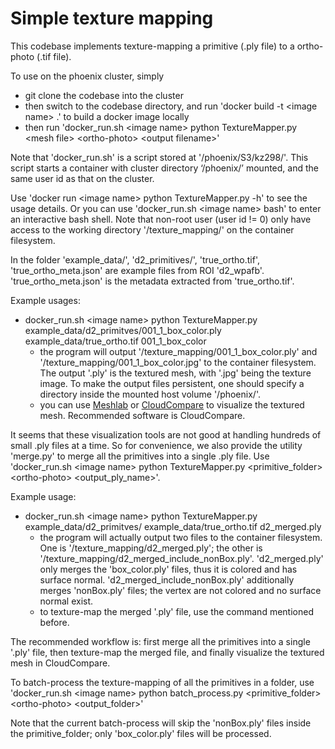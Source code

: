 # Simple texture mapping

This codebase implements texture-mapping a primitive (.ply file) to a ortho-photo (.tif file).

To use on the phoenix cluster, simply
* git clone the codebase into the cluster
* then switch to the codebase directory, and run 'docker build -t \<image name\> .' to build a docker image locally
* then run 'docker_run.sh \<image name\> python TextureMapper.py \<mesh file\> <ortho-photo\> \<output filename\>'

Note that 'docker_run.sh' is a script stored at '/phoenix/S3/kz298/'. This script starts a container with cluster directory ‘/phoenix/’ mounted, and the same user id as that on the cluster.

Use 'docker run \<image name\> python TextureMapper.py -h' to see the usage details. Or you can use 'docker_run.sh \<image name\> bash' to enter an interactive bash shell. Note that non-root user (user id != 0) only have access to the working directory '/texture_mapping/' on the container filesystem. 

In the folder 'example_data/', 'd2_primitives/', 'true_ortho.tif', 'true_ortho_meta.json' are example files from ROI 'd2_wpafb'. 'true_ortho_meta.json' is the metadata extracted from 'true_ortho.tif'.

Example usages:
* docker_run.sh \<image name\> python TextureMapper.py example_data/d2_primitves/001_1_box_color.ply example_data/true_ortho.tif 001_1_box_color
  * the program will output '/texture_mapping/001_1_box_color.ply' and '/texture_mapping/001_1_box_color.jpg' to the container filesystem. The output '.ply' is the textured mesh, with '.jpg' being the texture image. To make the output files persistent, one should specify a directory inside the mounted host volume '/phoenix/'.
  * you can use [Meshlab](http://www.meshlab.net/) or [CloudCompare](https://www.danielgm.net/cc/) to visualize the textured mesh. Recommended software is CloudCompare.

It seems that these visualization tools are not good at handling hundreds of small .ply files at a time. So for convenience, we also provide the utility 'merge.py' to merge all the primitives into a single .ply file. Use 'docker_run.sh \<image name\> python TextureMapper.py \<primitive_folder\> \<ortho-photo\> \<output_ply_name\>'.

Example usage:
* docker_run.sh \<image name\> python TextureMapper.py example_data/d2_primitves/ example_data/true_ortho.tif d2_merged.ply
  * the program will actually output two files to the container filesystem. One is '/texture_mapping/d2_merged.ply'; the other is '/texture_mapping/d2_merged_include_nonBox.ply'. 'd2_merged.ply' only merges the 'box_color.ply' files, thus it is colored and has surface normal. 'd2_merged_include_nonBox.ply' additionally merges 'nonBox.ply' files; the vertex are not colored and no surface normal exist.
  * to texture-map the merged '.ply' file, use the command mentioned before.

The recommended workflow is: first merge all the primitives into a single '.ply' file, then texture-map the merged file, and finally visualize the textured mesh in CloudCompare.

To batch-process the texture-mapping of all the primitives in a folder, use
'docker_run.sh \<image name\> python batch_process.py \<primitive_folder\> <ortho-photo\> \<output_folder\>'

Note that the current batch-process will skip the 'nonBox.ply' files inside the primitive_folder; only 'box_color.ply' files will be processed.
